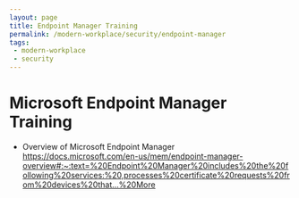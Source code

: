 ```yaml
---
layout: page
title: Endpoint Manager Training
permalink: /modern-workplace/security/endpoint-manager
tags:
 - modern-workplace
 - security
---
```


# Microsoft Endpoint Manager Training
* Overview of Microsoft Endpoint Manager https://docs.microsoft.com/en-us/mem/endpoint-manager-overview#:~:text=%20Endpoint%20Manager%20includes%20the%20following%20services:%20,processes%20certificate%20requests%20from%20devices%20that...%20More
